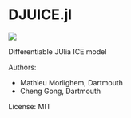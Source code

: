 # DJUICE.jl
[![][build-stable-img]][build-url]

Differentiable JUlia ICE model

Authors:
 - Mathieu Morlighem, Dartmouth
 - Cheng Gong, Dartmouth

License: MIT

[build-stable-img]: https://github.com/DJ4Earth/dJUICE/workflows/Run%20tests/badge.svg?branch=master
[build-url]: https://github.com/DJ4Earth/dJUICE/actions?query=workflow
